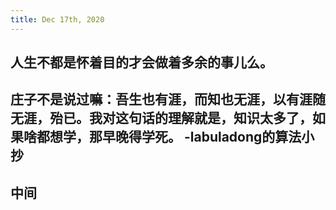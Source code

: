 ```yaml
---
title: Dec 17th, 2020
---
```


## 人生不都是怀着目的才会做着多余的事儿么。
## 庄子不是说过嘛：吾生也有涯，而知也无涯，以有涯随无涯，殆已。我对这句话的理解就是，知识太多了，如果啥都想学，那早晚得学死。 -labuladong的算法小抄
## 中间
